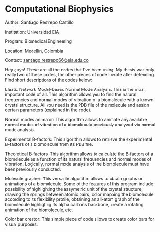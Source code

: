 # Computational Biophysics

Author: Santiago Restrepo Castillo

Institution: Universidad EIA

Program: Biomedical Engineering

Location: Medellín, Colombia

Contact: santiago.restrepo66@eia.edu.co

Hey guys! These are all the codes that I've been using. My thesis was only really two of these codes, the other pieces of code I wrote after defending. Find short descriptions of the codes below:

Elastic Network Model-based Normal Mode Analysis: This is the most important code of all. This algorithm allows you to find the natural frequencies and normal modes of vibration of a biomolecule with a known crystal structure. All you need is the PDB file of the molecule and assign certain parameters (explained in the code).

Normal modes animator: This algorithm allows to animate any available normal modes of vibration of a biomolecule previously analyzed via normal mode analysis.

Experimental B-factors: This algorithm allows to retrieve the experimental B-factors of a biomolecule from its PDB file.

Theoretical B-factors: This algorithm allows to calculate the B-factors of a biomolecule as a function of its natural frequencies and normal modes of vibration. Logically, normal mode analysis of the biomolecule must have been previously conducted.

Molecule grapher: This versatile algorithm allows to obtain graphs or animations of a biomolecule. Some of the features of this program include: possibility of highlighting the assymetric unit of the crystal structure, drawing the springs between atomic pairs, color mapping the biomolecule according to its flexibility profile, obtaining an all-atom graph of the biomolecule highligting its alpha carbons backbone, create a rotating animation of the biomolecule, etc.

Color bar creator: This simple piece of code allows to create color bars for visual purposes.
